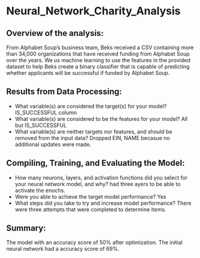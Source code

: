# Neural_Network_Charity_Analysis

## Overview of the analysis: 
From Alphabet Soup’s business team, Beks received a CSV containing more than 34,000 organizations that have received funding from Alphabet Soup over the years. We us machine learning to use the features in the provided dataset to help Beks create a binary classifier that is capable of predicting whether applicants will be successful if funded by Alphabet Soup.

## Results from Data Processing: 

- What variable(s) are considered the target(s) for your model? IS_SUCCESSFUL column
- What variable(s) are considered to be the features for your model? All but IS_SUCCESSFUL
- What variable(s) are neither targets nor features, and should be removed from the input data? Dropped EIN, NAME becasue no additional updates were made. 

## Compiling, Training, and Evaluating the Model:
- How many neurons, layers, and activation functions did you select for your neural network model, and why? had three ayers to be able to activate the enochs. 
- Were you able to achieve the target model performance? Yes
- What steps did you take to try and increase model performance? There were three attempts that were completed to determine items.


## Summary: 
The model with an accuracy score of 50% after optimization. The initial neural network had a accuracy score of 69%.
